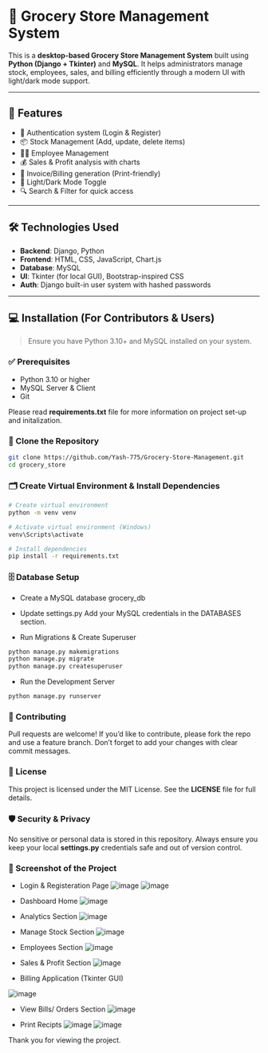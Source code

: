 # 🛒 Grocery Store Management System

This is a **desktop-based Grocery Store Management System** built using **Python (Django + Tkinter)** and **MySQL**. 
It helps administrators manage stock, employees, sales, and billing efficiently through a modern UI with light/dark mode support.

---

## 🔧 Features

- 🔐 Authentication system (Login & Register)
- 📦 Stock Management (Add, update, delete items)
- 👨‍💼 Employee Management
- 💰 Sales & Profit analysis with charts
- 🧾 Invoice/Billing generation (Print-friendly)
- 🎨 Light/Dark Mode Toggle
- 🔍 Search & Filter for quick access

---

## 🛠 Technologies Used

- **Backend**: Django, Python
- **Frontend**: HTML, CSS, JavaScript, Chart.js
- **Database**: MySQL
- **UI**: Tkinter (for local GUI), Bootstrap-inspired CSS
- **Auth**: Django built-in user system with hashed passwords

---

## 💻 Installation (For Contributors & Users)

> Ensure you have Python 3.10+ and MySQL installed on your system.

### ✅ Prerequisites

- Python 3.10 or higher
- MySQL Server & Client
- Git

Please read **requirements.txt** file for more information on project set-up and initalization.

### 🔽 Clone the Repository

```bash
git clone https://github.com/Yash-775/Grocery-Store-Management.git
cd grocery_store
```

### 🗂️ Create Virtual Environment & Install Dependencies

```bash
# Create virtual environment
python -m venv venv

# Activate virtual environment (Windows)
venv\Scripts\activate

# Install dependencies
pip install -r requirements.txt
```

### 🗄️ Database Setup

- Create a MySQL database
grocery_db

- Update settings.py
Add your MySQL credentials in the DATABASES section.

- Run Migrations & Create Superuser

```bash
python manage.py makemigrations
python manage.py migrate
python manage.py createsuperuser
```
- Run the Development Server

```bash
python manage.py runserver
```

### 🤝 Contributing 
Pull requests are welcome!
If you’d like to contribute, please fork the repo and use a feature branch.
Don’t forget to add your changes with clear commit messages.

### 📄 License 
This project is licensed under the MIT License.
See the **LICENSE** file for full details.

### 🛡️ Security & Privacy 
No sensitive or personal data is stored in this repository.
Always ensure you keep your local **settings.py** credentials safe and out of version control.

### 📸 Screenshot of the Project 

- Login & Registeration Page 
![image](https://github.com/user-attachments/assets/a39ead74-5af8-488c-b0f4-63b0f1778daa)
![image](https://github.com/user-attachments/assets/ac77866c-1a8d-4157-bf13-f8e6d07a7882)

- Dashboard Home 
![image](https://github.com/user-attachments/assets/0122be37-e91a-4c64-adda-a8147a4301f3)

- Analytics Section 
![image](https://github.com/user-attachments/assets/a10ff46d-4327-45c8-b855-5974a626de3b)

- Manage Stock Section 
![image](https://github.com/user-attachments/assets/041e5a0a-d9d5-43d1-b0d2-0bc604f387c9)

- Employees Section 
![image](https://github.com/user-attachments/assets/5de0656f-5341-455f-b9cf-73b646939b02)

- Sales & Profit Section 
![image](https://github.com/user-attachments/assets/70de96b9-3b35-49f8-b9ab-499b945f4854)

- Billing Application (Tkinter GUI)

![image](https://github.com/user-attachments/assets/07bf4f8e-e7c6-4a55-b85f-8c66dead9600)

- View Bills/ Orders Section 
![image](https://github.com/user-attachments/assets/e8b402d8-7ea5-4ff5-9bf6-88b0923700e1)

- Print Recipts 
![image](https://github.com/user-attachments/assets/4858518e-b717-4850-b028-73a976791c01)
![image](https://github.com/user-attachments/assets/c262a0e5-6f3c-4be2-b0b0-e886468d71c4)

Thank you for viewing the project.






